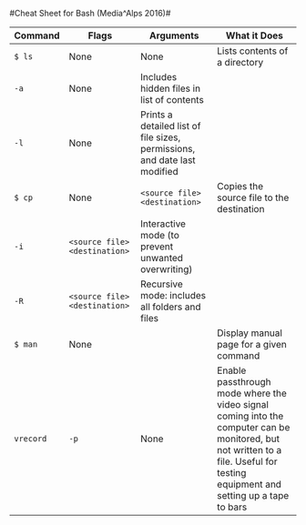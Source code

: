 #Cheat Sheet for Bash (Media^Alps 2016)#

Command | Flags | Arguments | What it Does
-------- | -------------- | ----------------- | ---------------
`$ ls` | None | None | Lists contents of a directory
 | `-a` | None | Includes hidden files in list of contents
 | `-l` | None | Prints a detailed list of file sizes, permissions, and date last modified
`$ cp` | None | `<source file> <destination>` | Copies the source file to the destination
 | `-i` | `<source file> <destination>` | Interactive mode (to prevent unwanted overwriting)
 | `-R` | `<source file> <destination>` | Recursive mode: includes all folders and files
`$ man` | None | <command> | Display manual page for a given command
`vrecord` | `-p` |	None | Enable passthrough mode where the video signal coming into the computer can be monitored, but not written to a file. Useful for testing equipment and setting up a tape to bars
